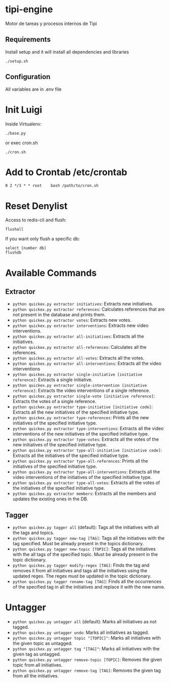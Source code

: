 # tipi-engine
Motor de tareas y procesos internos de Tipi

## Requirements
Install setup and it will install all dependencies and libraries
```
./setup.sh
```

## Configuration

All variables are in .env file


Init Luigi
=======
Inside Virtualenv:
```
./base.py
```
or exec cron.sh
```
./cron.sh
```

Add to Crontab /etc/crontab
=======
```
0 2	*/3 * * root	bash /path/to/cron.sh
```

Reset Denylist
=======
Access to redis-cli and flush:
```
flushall
```
If you want only flush a specific db:
```
select [number db]
flushdb
```

Available Commands
=======

## Extractor
- `python quickex.py extractor initiatives`: Extracts new initiatives.
- `python quickex.py extractor references`: Calculates references that are not present in the database and prints them.
- `python quickex.py extractor votes`: Extracts new votes.
- `python quickex.py extractor interventions`: Extracts new video interventions.
- `python quickex.py extractor all-initiatives`: Extracts all the initiatives.
- `python quickex.py extractor all-references`: Calculates all the references.
- `python quickex.py extractor all-votes`: Extracts all the votes.
- `python quickex.py extractor all-interventions`: Extracts all the video interventions
- `python quickex.py extractor single-initiative [initiative reference]`: Extracts a single initiative.
- `python quickex.py extractor single-intervention [initiative reference]`: Extracts the video interventions of a single reference.
- `python quickex.py extractor single-vote [initiative reference]`: Extracts the votes of a single reference.
- `python quickex.py extractor type-initiative [initiative code]`: Extracts all the new initiatives of the specified initiative type.
- `python quickex.py extractor type-references`: Prints all the new initiatives of the specified initiative type.
- `python quickex.py extractor type-interventions`: Extracts all the video interventions of the new initiatives of the specified initiative type.
- `python quickex.py extractor type-votes`: Extracts all the votes of the new initiatives of the specified initiative type.
- `python quickex.py extractor type-all-initiative [initiative code]`: Extracts all the initiatives of the specified initiative type.
- `python quickex.py extractor type-all-references`: Prints all the initiatives of the specified initiative type.
- `python quickex.py extractor type-all-interventions`: Extracts all the video interventions of the initiatives of the specified initiative type.
- `python quickex.py extractor type-all-votes`: Extracts all the votes of the initiatives of the specified initiative type.
- `python quickex.py extractor members`: Extracts all the members and updates the existing ones in the DB.

## Tagger
- `python quickex.py tagger all` (default): Tags all the initiatives with all the tags and topics.
- `python quickex.py tagger new-tag [TAG]`: Tags all the initiatives with the tag specified. Must be already present in the topics dictionary.
- `python quickex.py tagger new-topic [TOPIC]`: Tags all the initiatives with the all tags of the specified topic. Must be already present in the topic dictionary.
- `python quickex.py tagger modify-regex [TAG]`: Finds the tag and removes it from all initiatives and tags all the initiatives using the updated regex. The regex must be updated in the topic dictionary.
- `python quickex.py tagger rename-tag [TAG]`: Finds all the occurrences of the specified tag in all the initiatives and replace it with the new name.

# Untagger
- `python quickex.py untagger all` (default): Marks all initiatives as not tagged.
- `python quickex.py untagger undo`: Marks all initiatives as tagged.
- `python quickex.py untagger topic "[TOPIC]"`: Marks all initiatives with the given topic as untagged.
- `python quickex.py untagger tag "[TAG]"`: Marks all initiatives with the given tag as untagged.
- `python quickex.py untagger remove-topic [TOPIC]`: Removes the given topic from all initiatives.
- `python quickex.py untagger remove-tag [TAG]`: Removes the given tag from all the initiatives.
